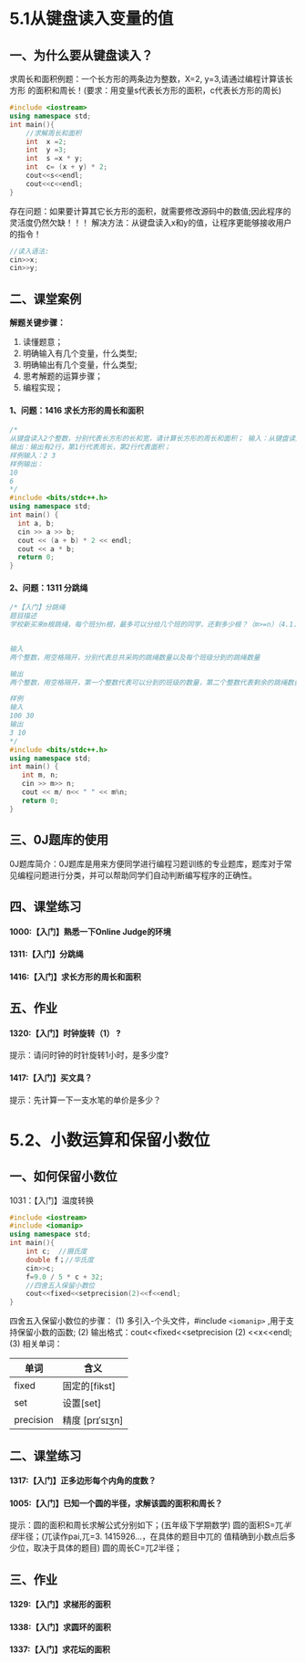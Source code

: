 # 5.1从键盘读入变量的值

## 一、为什么要从键盘读入？

求周长和面积例题：一个长方形的两条边为整数，X=2, y=3,请通过编程计算该长方形 的面积和周长！(要求：用变量s代表长方形的面积，c代表长方形的周长)

```cpp
#include <iostream>
using namespace std;
int main(){
	//求解周长和面积
	int  x =2;
	int  y =3;
	int  s =x * y;
	int  c= (x + y) * 2;
	cout<<s<<endl;
	cout<<c<<endl;
}
```



存在问题：如果要计算其它长方形的面积，就需要修改源码中的数值;因此程序的灵活度仍然欠缺！！！
解决方法：从键盘读入x和y的值，让程序更能够接收用户的指令！

```cpp
//读入语法: 
cin>>x;
cin>>y;
```



## 二、课堂案例

**解题关键步骤：**

1. 读懂题意；
2. 明确输入有几个变量，什么类型;
3. 明确输出有几个变量，什么类型;
4. 思考解题的运算步骤；
5. 编程实现；

#### 1、问题：1416 求长方形的周长和面积

```cpp
/*
从键盘读入2个整数，分别代表长方形的长和宽，请计算长方形的周长和面积； 输入：从键盘读入2个整数；
输出：输出有2行，第1行代表周长，第2行代表面积；
样例输入：2 3
样例输出：
10
6
*/
#include <bits/stdc++.h>
using namespace std;
int main() {
  int a, b;
  cin >> a >> b;
  cout << (a + b) * 2 << endl;
  cout << a * b;
  return 0;
}
```



#### 2、问题：1311 分跳绳

```cpp
/*【入门】分跳绳
题目描述
学校新买来m根跳绳，每个班分n根，最多可以分给几个班的同学，还剩多少根？（m>=n）（4.1.9）


输入
两个整数，用空格隔开，分别代表总共采购的跳绳数量以及每个班级分到的跳绳数量

输出
两个整数，用空格隔开，第一个整数代表可以分到的班级的数量，第二个整数代表剩余的跳绳数量

样例
输入
100 30
输出
3 10
*/
#include <bits/stdc++.h>
using namespace std;
int main() {
   int m, n;
   cin >> m>> n;
   cout << m/ n<< " " << m%n;
   return 0;
}
```



## 三、0J题库的使用

0J题库简介：0J题库是用来方便同学进行编程习题训练的专业题库，题库对于常见编程问题进行分类，并可以帮助同学们自动判断编写程序的正确性。

## 四、课堂练习

#### 1000:【入门】熟悉一下Online Judge的环境

#### 1311:【入门】分跳绳
#### 1416:【入门】求长方形的周长和面积

## 五、作业

#### 1320:【入门】时钟旋转（1） ?
提示：请问时钟的时针旋转1小时，是多少度?
#### 1417:【入门】买文具？

提示：先计算一下一支水笔的单价是多少？

# 5.2、小数运算和保留小数位

## 一、如何保留小数位

1031：【入门】温度转换

```cpp
#include <iostream>
#include <iomanip>
using namespace std;
int main(){
	int c;  //摄氏度
	double f；//华氏度
	cin>>c;
	f=9.0 / 5 * c + 32;
	//四舍五入保留小数位
	cout<<fixed<<setprecision(2)<<f<<endl;
}
```



四舍五入保留小数位的步骤：
(1)   多引入-个头文件，#include `<iomanip>` ,用于支持保留小数的函数;
(2)   输出格式：cout<<fixed<<setprecision (2) <<x<<endl;
(3)   相关单词：

| 单词      | 含义                 |
| --------- | -------------------- |
| fixed     | 固定的[fikst]        |
| set       | 设置[set]            |
| precision | 精度  [prɪˈsɪʒn] |


## 二、课堂练习

#### 1317:【入门】正多边形每个内角的度数？

#### 1005:【入门】已知一个圆的半径，求解该圆的面积和周长？

提示：圆的面积和周长求解公式分别如下；(五年级下学期数学)
圆的面积S=兀*半径*半径；(兀读作pai,兀=3. 1415926…，在具体的题目中兀的 值精确到小数点后多少位，取决于具体的题目)
圆的周长C=兀*2*半径；

## 三、作业

#### 1329:【入门】求梯形的面积
#### 1338:【入门】求圆环的面积
#### 1337:【入门】求花坛的面积
